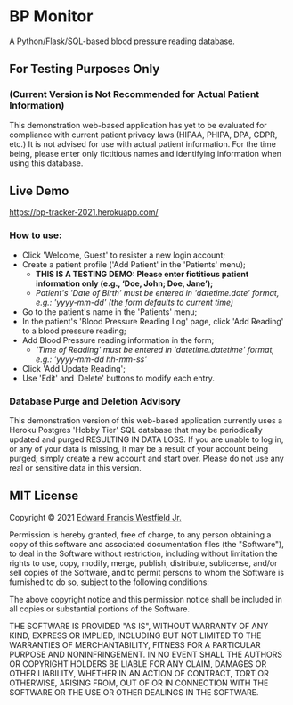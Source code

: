 # BP Monitor 

A Python/Flask/SQL-based blood pressure reading database. 

## For Testing Purposes Only 
### (Current Version is Not Recommended for Actual Patient Information) 

This demonstration web-based application has yet to be evaluated for compliance with current patient privacy laws (HIPAA, PHIPA, DPA, GDPR, etc.) It is not advised for use with actual patient information. For the time being, please enter only fictitious names and identifying information when using this database. 

## Live Demo

https://bp-tracker-2021.herokuapp.com/

### How to use: 

* Click 'Welcome, Guest' to resister a new login account; 
* Create a patient profile ('Add Patient' in the 'Patients' menu); 
  * **THIS IS A TESTING DEMO: Please enter fictitious patient information only (e.g., ‘Doe, John; Doe, Jane’);**
  * _Patient's 'Date of Birth' must be entered in 'datetime.date' format, e.g.: 'yyyy-mm-dd' (the form defaults to current time)_
* Go to the patient's name in the 'Patients' menu;
* In the patient's 'Blood Pressure Reading Log' page, click 'Add Reading' to a blood pressure reading;
* Add Blood Pressure reading information in the form; 
  * _'Time of Reading' must be entered in 'datetime.datetime' format, e.g.: 'yyyy-mm-dd hh-mm-ss'_
* Click 'Add Update Reading';
* Use 'Edit' and 'Delete' buttons to modify each entry.

### Database Purge and Deletion Advisory 

This demonstration version of this web-based application currently uses a Heroku Postgres 'Hobby Tier' SQL database that may be periodically updated and purged RESULTING IN DATA LOSS. If you are unable to log in, or any of your data is missing, it may be a result of your account being purged; simply create a new account and start over. Please do not use any real or sensitive data in this version.

## MIT License

Copyright © 2021 [Edward Francis Westfield Jr.](https://www.edwestfieldjr.com/)

Permission is hereby granted, free of charge, to any person obtaining a copy of this software and associated documentation files (the "Software"), to deal in the Software without restriction, including without limitation the rights  to use, copy, modify, merge, publish, distribute, sublicense, and/or sell copies of the Software, and to permit persons to whom the Software is furnished to do so, subject to the following conditions:

The above copyright notice and this permission notice shall be included in all copies or substantial portions of the Software.

THE SOFTWARE IS PROVIDED "AS IS", WITHOUT WARRANTY OF ANY KIND, EXPRESS OR IMPLIED, INCLUDING BUT NOT LIMITED TO THE WARRANTIES OF MERCHANTABILITY, FITNESS FOR A PARTICULAR PURPOSE AND NONINFRINGEMENT. IN NO EVENT SHALL THE AUTHORS OR COPYRIGHT HOLDERS BE LIABLE FOR ANY CLAIM, DAMAGES OR OTHER LIABILITY, WHETHER IN AN ACTION OF CONTRACT, TORT OR OTHERWISE, ARISING FROM, OUT OF OR IN CONNECTION WITH THE SOFTWARE OR THE USE OR OTHER DEALINGS IN THE SOFTWARE.
